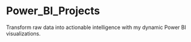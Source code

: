 # Power_BI_Projects
Transform raw data into actionable intelligence with my dynamic Power BI visualizations.
